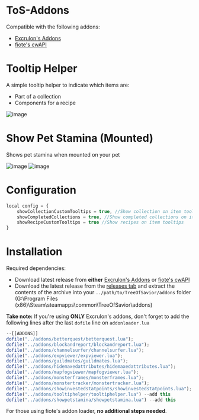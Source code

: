 # ToS-Addons
Compatible with the following addons:
* [Excrulon's Addons](https://github.com/Excrulon/Tree-of-Savior-Lua-Mods)
* [fiote's cwAPI](https://github.com/fiote/treeofsavior-addons)



# Tooltip Helper

A simple tooltip helper to indicate which items are:
* Part of a collection
* Components for a recipe

![image](https://cloud.githubusercontent.com/assets/19189593/15276126/6aa56a58-1b11-11e6-8bc7-9a9839024c0d.png)

# Show Pet Stamina (Mounted)

Shows pet stamina when mounted on your pet

![image](https://cloud.githubusercontent.com/assets/19189593/15264239/cac6b1c2-19a3-11e6-925b-cbf3643842ae.png)
![image](https://cloud.githubusercontent.com/assets/19189593/15264233/c41c43aa-19a3-11e6-8a83-a9e619339f31.png)

# Configuration

```javascript
local config = {
    showCollectionCustomTooltips = true, //Show collection on item tooltips
    showCompletedCollections = true, //Show completed collections on item tooltips
    showRecipeCustomTooltips = true //Show recipes on item tooltips
}
```

# Installation

Required dependencies:
* Download latest release from **either** [Excrulon's Addons](https://github.com/Excrulon/Tree-of-Savior-Lua-Mods) or [fiote's cwAPI](https://github.com/fiote/treeofsavior-addons)
* Download the latest release from the [releases tab](https://github.com/Xanaxiel/ToS-Addons/releases/latest) and extract the contents of the archive into your `../path/to/TreeOfSavior/addons` folder (G:\Program Files (x86)\Steam\steamapps\common\TreeOfSavior\addons)

**Take note:** If you're using **ONLY** Excrulon's addons, don't forget to add the following lines after the last `dofile` line on `addonloader.lua`

```javascript
--[[ADDONS]]
dofile("../addons/betterquest/betterquest.lua");
dofile("../addons/blockandreport/blockandreport.lua");
dofile("../addons/channelsurfer/channelsurfer.lua");
dofile("../addons/expviewer/expviewer.lua");
dofile("../addons/guildmates/guildmates.lua");
dofile("../addons/hidemaxedattributes/hidemaxedattributes.lua");
dofile("../addons/mapfogviewer/mapfogviewer.lua");
dofile("../addons/monsterframes/monsterframes.lua");
dofile("../addons/monstertracker/monstertracker.lua");
dofile("../addons/showinvestedstatpoints/showinvestedstatpoints.lua");
dofile("../addons/tooltiphelper/tooltiphelper.lua") --add this
dofile("../addons/showpetstamina/showpetstamina.lua") --add this
```

For those using fiote's addon loader, **no additional steps needed**.




